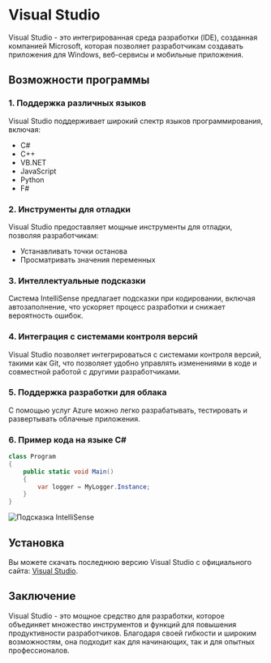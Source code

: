 # Visual Studio

Visual Studio - это интегрированная среда разработки (IDE), созданная компанией Microsoft, которая позволяет разработчикам создавать приложения для Windows, веб-сервисы и мобильные приложения.

## Возможности программы

### 1. Поддержка различных языков
Visual Studio поддерживает широкий спектр языков программирования, включая:
- C#
- C++
- VB.NET
- JavaScript
- Python
- F#
  
### 2. Инструменты для отладки
Visual Studio предоставляет мощные инструменты для отладки, позволяя разработчикам:
- Устанавливать точки останова
- Просматривать значения переменных

### 3. Интеллектуальные подсказки
Система IntelliSense предлагает подсказки при кодировании, включая автозаполнение, что ускоряет процесс разработки и снижает вероятность ошибок.

### 4. Интеграция с системами контроля версий
Visual Studio позволяет интегрироваться с системами контроля версий, такими как Git, что позволяет удобно управлять изменениями в коде и совместной работой с другими разработчиками.

### 5. Поддержка разработки для облака
С помощью услуг Azure можно легко разрабатывать, тестировать и развертывать облачные приложения.

### 6. Пример кода на языке C#
```c#
class Program
{
    public static void Main()
    {
        var logger = MyLogger.Instance;
    }
}
```
![Подсказка IntelliSense](https://encrypted-tbn0.gstatic.com/images?q=tbn:ANd9GcRhMxIzRJp8-HtjjISAs5O8Ozh6unlAk1d3zg&s)  

## Установка

Вы можете скачать последнюю версию Visual Studio с официального сайта: [Visual Studio](https://visualstudio.microsoft.com/).

## Заключение

Visual Studio - это мощное средство для разработки, которое объединяет множество инструментов и функций для повышения продуктивности разработчиков. Благодаря своей гибкости и широким возможностям, она подходит как для начинающих, так и для опытных профессионалов.
